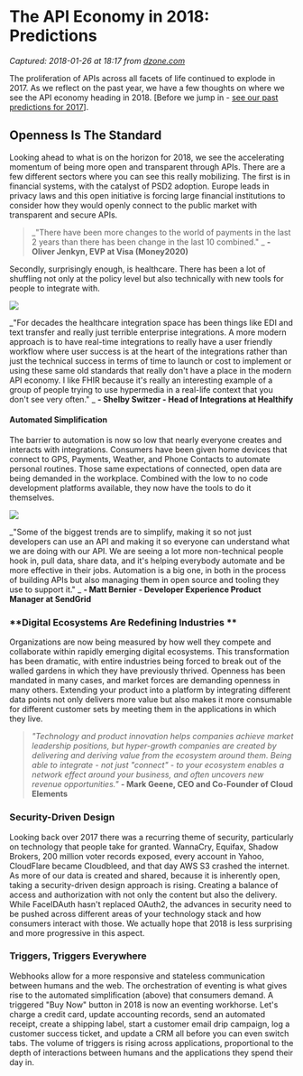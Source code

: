 # The API Economy in 2018: Predictions

_Captured: 2018-01-26 at 18:17 from [dzone.com](https://dzone.com/articles/the-api-economy-in-2018-predictions?utm_source=Top%205&utm_medium=email&utm_campaign=Top%205%202018-01-263)_

The proliferation of APIs across all facets of life continued to explode in 2017. As we reflect on the past year, we have a few thoughts on where we see the API economy heading in 2018. [Before we jump in - [see our past predictions for 2017](https://blog.cloud-elements.com/where-is-the-api-economy-headed-2017)].

## Openness Is The Standard

Looking ahead to what is on the horizon for 2018, we see the accelerating momentum of being more open and transparent through APIs. There are a few different sectors where you can see this really mobilizing. The first is in financial systems, with the catalyst of PSD2 adoption. Europe leads in privacy laws and this open initiative is forcing large financial institutions to consider how they would openly connect to the public market with transparent and secure APIs.

> _"There have been more changes to the world of payments in the last 2 years than there has been change in the last 10 combined." _ **\- Oliver Jenkyn, EVP at Visa (Money2020)**

Secondly, surprisingly enough, is healthcare. There has been a lot of shuffling not only at the policy level but also technically with new tools for people to integrate with.

_![](https://blog.cloud-elements.com/hs-fs/hubfs/shelby-switzer.jpg?t=1516746485660&width=217&name=shelby-switzer.jpg)_

_"For decades the healthcare integration space has been things like EDI and text transfer and really just terrible enterprise integrations. A more modern approach is to have real-time integrations to really have a user friendly workflow where user success is at the heart of the integrations rather than just the technical success in terms of time to launch or cost to implement or using these same old standards that really don't have a place in the modern API economy. I like FHIR because it's really an interesting example of a group of people trying to use hypermedia in a real-life context that you don't see very often." _ **\- Shelby Switzer - Head of Integrations at Healthify**

#### **Automated Simplification**

The barrier to automation is now so low that nearly everyone creates and interacts with integrations. Consumers have been given home devices that connect to GPS, Payments, Weather, and Phone Contacts to automate personal routines. Those same expectations of connected, open data are being demanded in the workplace. Combined with the low to no code development platforms available, they now have the tools to do it themselves.

_![](https://blog.cloud-elements.com/hs-fs/hubfs/matt-bernier-v2.jpg?t=1516746485660&width=165&name=matt-bernier-v2.jpg)_

_"Some of the biggest trends are to simplify, making it so not just developers can use an API and making it so everyone can understand what we are doing with our API. We are seeing a lot more non-technical people hook in, pull data, share data, and it's helping everybody automate and be more effective in their jobs. Automation is a big one, in both in the process of building APIs but also managing them in open source and tooling they use to support it." _ **\- Matt Bernier - Developer Experience Product Manager at SendGrid**

### **Digital Ecosystems Are Redefining Industries **

Organizations are now being measured by how well they compete and collaborate within rapidly emerging digital ecosystems. This transformation has been dramatic, with entire industries being forced to break out of the walled gardens in which they have previously thrived. Openness has been mandated in many cases, and market forces are demanding openness in many others. Extending your product into a platform by integrating different data points not only delivers more value but also makes it more consumable for different customer sets by meeting them in the applications in which they live.

> _"Technology and product innovation helps companies achieve market leadership positions, but hyper-growth companies are created by delivering and deriving value from the ecosystem around them. Being able to integrate - not just "connect" \- to your ecosystem enables a network effect around your business, and often uncovers new revenue opportunities."_ **\- Mark Geene, CEO and Co-Founder of Cloud Elements**

### **Security-Driven Design**

Looking back over 2017 there was a recurring theme of security, particularly on technology that people take for granted. WannaCry, Equifax, Shadow Brokers, 200 million voter records exposed, every account in Yahoo, CloudFlare became Cloudbleed, and that day AWS S3 crashed the internet. As more of our data is created and shared, because it is inherently open, taking a security-driven design approach is rising. Creating a balance of access and authorization with not only the content but also the delivery. While FaceIDAuth hasn't replaced OAuth2, the advances in security need to be pushed across different areas of your technology stack and how consumers interact with those. We actually hope that 2018 is less surprising and more progressive in this aspect.

### **Triggers, Triggers Everywhere**

Webhooks allow for a more responsive and stateless communication between humans and the web. The orchestration of eventing is what gives rise to the automated simplification (above) that consumers demand. A triggered "Buy Now" button in 2018 is now an eventing workhorse. Let's charge a credit card, update accounting records, send an automated receipt, create a shipping label, start a customer email drip campaign, log a customer success ticket, and update a CRM all before you can even switch tabs. The volume of triggers is rising across applications, proportional to the depth of interactions between humans and the applications they spend their day in.
